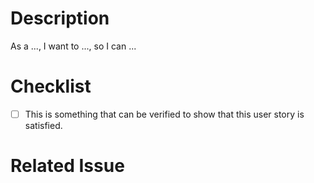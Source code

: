 # Description

As a ..., I want to ..., so I can ...

# Checklist

- [ ] This is something that can be verified to show that this user story is satisfied.


# Related Issue
